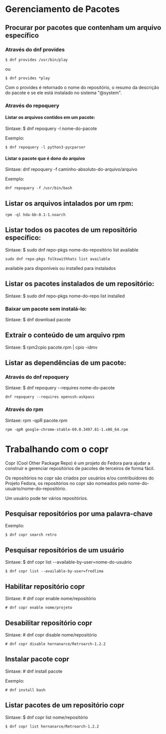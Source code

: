 # Gerenciamento de Pacotes
## Procurar por pacotes que contenham um arquivo específico

### Através do dnf provides
```
$ dnf provides /usr/bin/play
```
ou
```
$ dnf provides *play
```

Com o provides é retornado o nome do repositório, o resumo da descrição do pacote e se ele está instalado no sistema "@system".

### Através do repoquery

#### Listar os arquivos contidos em um pacote:
Sintaxe: $ dnf repoquery -l nome-do-pacote

Exemplo:
```
$ dnf repoquery -l python3-pycparser
```

#### Listar o pacote que é dono do arquivo
Sintaxe: dnf repoquery -f caminho-absoluto-do-arquivo/arquivo

Exemplo:
```
dnf repoquery -f /usr/bin/bash
```

## Listar os arquivos intalados por um rpm:
```
rpm -ql hda-bb-0.1-1.noarch
```

## Listar todos os pacotes de um repositório específico:
Sintaxe: $ sudo dnf repo-pkgs nome-do-repositório list available

```
sudo dnf repo-pkgs folkswithhats list available
```

available para disponíveis ou installed para instalados

## Listar os pacotes instalados de um repositório:
Sintaxe: $ sudo dnf repo-pkgs nome-do-repo list installed

### Baixar um pacote sem instalá-lo:
Sintaxe: $ dnf download pacote

## Extrair o conteúdo de um arquivo rpm
Sintaxe: $ rpm2cpio pacote.rpm | cpio -idmv

## Listar as dependências de um pacote:

### Através do dnf repoquery
Sintaxe: $ dnf repoquery --requires nome-do-pacote

```
dnf repoquery --requires openssh-askpass
```

### Através do rpm
Sintaxe: rpm -qpR pacote.rpm

```
rpm -qpR google-chrome-stable-69.0.3497.81-1.x86_64.rpm
```

# Trabalhando com o copr

Copr (Cool Other Package Repo) é um projeto do Fedora para ajudar a construir e gerenciar repositórios de pacotes de terceiros de forma fácil.

Os repositórios no copr são criados por usuários e/ou contribuidores do Projeto Fedora,
os repositórios no copr são nomeados pelo nome-do-usuário/nome-do-repositório.

Um usuário pode ter vários repositórios.


## Pesquisar repositórios por uma palavra-chave
Exemplo:
```
$ dnf copr search retro
```

## Pesquisar repositórios de um usuário
Sintaxe: $ dnf copr list --available-by-user=nome-do-usuário

```
$ dnf copr list --available-by-user=fredlima
```
## Habilitar repositório copr
Sintaxe: # dnf copr enable nome/repositório

```
# dnf copr enable nome/projeto
```
## Desabilitar repositório copr
Sintaxe: # dnf copr disable nome/repositório
```
# dnf copr disable hernanarce/Retroarch-1.2.2
```
## Instalar pacote copr
Sintaxe: # dnf install pacote

Exemplo:
```
# dnf install bash
```

## Listar pacotes de um repositório copr
Sintaxe: $ dnf copr list nome/repositório
```
$ dnf copr list hernanarce/Retroarch-1.2.2
```
